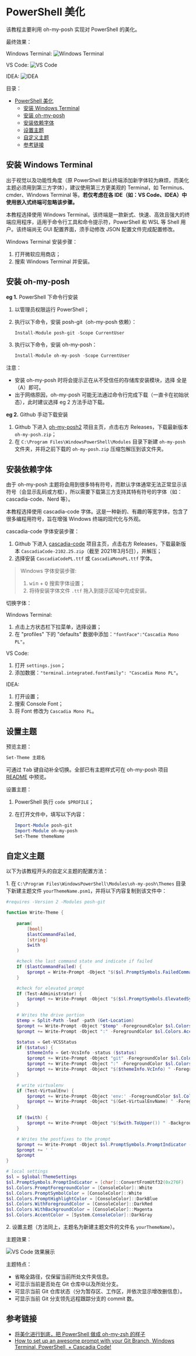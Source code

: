 # PowerShell 美化

该教程主要利用 oh-my-posh 实现对 PowerShell 的美化。

最终效果：

Windows Terminal:
![Windows Terminal](https://yulan-img-work.oss-cn-beijing.aliyuncs.com/img/20220102145721.png)

VS Code:
![VS Code](https://yulan-img-work.oss-cn-beijing.aliyuncs.com/img/20220102145736.png)

IDEA:
![IDEA](https://yulan-img-work.oss-cn-beijing.aliyuncs.com/img/20220102145748.png)

目录：

- [PowerShell 美化](#powershell-美化)
  - [安装 Windows Terminal](#安装-windows-terminal)
  - [安装 oh-my-posh](#安装-oh-my-posh)
  - [安装依赖字体](#安装依赖字体)
  - [设置主题](#设置主题)
  - [自定义主题](#自定义主题)
  - [参考链接](#参考链接)

## 安装 Windows Terminal

出于视觉以及功能性角度（原 PowerShell 默认终端添加新字体较为麻烦，而美化主题必须用到第三方字体），建议使用第三方更美观的 Terminal，如 Terminus、cmder、Windows Terminal 等。**若仅考虑在各 IDE（如：VS Code、IDEA）中使用嵌入式终端可忽略该步骤。**

本教程选择使用 Windows Terminal。该终端是一款新式、快速、高效且强大的终端应用程序，适用于命令行工具和命令提示符，PowerShell 和 WSL 等 Shell 用户。该终端尚无 GUI 配置界面，须手动修改 JSON 配置文件完成配置修改。

Windows Terminal 安装步骤：

1. 打开微软应用商店；
2. 搜索 Windows Terminal 并安装。

## 安装 oh-my-posh

**eg 1.** PowerShell 下命令行安装

1. 以管理员权限运行 PowerShell；
2. 执行以下命令，安装 posh-git（oh-my-posh 依赖）：

   ```powershell
   Install-Module posh-git -Scope CurrentUser
   ```

3. 执行以下命令，安装 oh-my-posh：

   ```powershell
   Install-Module oh-my-posh -Scope CurrentUser
   ```

注意：

* 安装 oh-my-posh 时将会提示正在从不受信任的存储库安装模块，选择 全是（A）即可。
* 出于网络原因，oh-my-posh 可能无法通过命令行完成下载（一直卡在初始状态），此时建议选择 eg 2 方法手动下载。

**eg 2.** Github 手动下载安装

1. Github 下进入 [oh-my-posh2](https://github.com/JanDeDobbeleer/oh-my-posh2) 项目主页，点击右方 Releases，下载最新版本 `oh-my-posh.zip`；
2. 在 `C:\Program Files\WindowsPowerShell\Modules` 目录下新建 `oh-my-posh` 文件夹，并将之前下载的 `oh-my-posh.zip` 压缩包解压到该文件夹。

## 安装依赖字体

由于 oh-my-posh 主题将会用到很多特有符号，而默认字体通常无法正常显示该符号（会显示乱码或方框），所以需要下载第三方支持其特有符号的字体（如：cascadia-code、Nerd 等）。

本教程选择使用 cascadia-code 字体。这是一种新的、有趣的等宽字体，包含了很多编程用符号，旨在增强 Windows 终端的现代化与外观。

cascadia-code 字体安装步骤：

1. Github 下进入 [cascadia-code](https://github.com/microsoft/cascadia-code) 项目主页，点击右方 Releases，下载最新版本 `CascadiaCode-2102.25.zip`（截至 2021年3月5日），并解压；
2. 选择安装 `CascadiaCodePL.ttf` 或 `CascadiaMonoPL.ttf` 字体。

>Windows 字体安装步骤:
>
>1. <kbd>win</kbd> + <kbd>Q</kbd> 搜索字体设置；
>2. 将待安装字体文件 `.ttf` 拖入到提示区域中完成安装。

切换字体：

Windows Terminal:

1. 点击上方状态栏下拉菜单，选择设置；
2. 在 "profiles" 下的 "defaults" 数据中添加：`"fontFace":"Cascadia Mono PL"`。

VS Code:

1. 打开 `settings.json`；
2. 添加数据：`"terminal.integrated.fontFamily": "Cascadia Mono PL"`。

IDEA:

1. 打开设置；
2. 搜索 Console Font；
3. 将 Font 修改为 `Cascadia Mono PL`。

## 设置主题

预览主题：

```powershell
Set-Theme 主题名
```

可通过 <kbd>Tab</kbd> 键自动补全切换。全部已有主题样式可在 oh-my-posh 项目 [README](https://github.com/JanDeDobbeleer/oh-my-posh2/blob/master/README.md) 中预览。

设置主题：

1. PowerShell 执行 `code $PROFILE`；
2. 在打开文件中，填写以下内容：

   ```ps1
   Import-Module posh-git
   Import-Module oh-my-posh
   Set-Theme themeName 
   ```

## 自定义主题

以下为该教程开头的自定义主题的配置方法：

1\. 在 `C:\Program Files\WindowsPowerShell\Modules\oh-my-posh\Themes` 目录下新建主题文件 `yourThemeName.psm1`，并将以下内容复制到该文件中：

```psm1
#requires -Version 2 -Modules posh-git

function Write-Theme {
    
    param(
        [bool]
        $lastCommandFailed,
        [string]
        $with
    )

    #check the last command state and indicate if failed
    If ($lastCommandFailed) {
        $prompt = Write-Prompt -Object "$($sl.PromptSymbols.FailedCommandSymbol) " -ForegroundColor $sl.Colors.CommandFailedIconForegroundColor
    }

    #check for elevated prompt
    If (Test-Administrator) {
        $prompt += Write-Prompt -Object "$($sl.PromptSymbols.ElevatedSymbol) " -ForegroundColor $sl.Colors.AdminIconForegroundColor
    }

    # Writes the drive portion
    $temp = Split-Path -leaf -path (Get-Location)
    $prompt += Write-Prompt -Object "$temp" -ForegroundColor $sl.Colors.DriveForegroundColor
    $prompt += Write-Prompt -Object ":" -ForegroundColor $sl.Colors.AccentColor

    $status = Get-VCSStatus
    if ($status) {
        $themeInfo = Get-VcsInfo -status ($status)
        $prompt += Write-Prompt -Object "git" -ForegroundColor $sl.Colors.PromptForegroundColor
        $prompt += Write-Prompt -Object ":" -ForegroundColor $sl.Colors.AccentColor
        $prompt += Write-Prompt -Object "$($themeInfo.VcInfo) " -ForegroundColor $themeInfo.BackgroundColor
    }

    # write virtualenv
    if (Test-VirtualEnv) {
        $prompt += Write-Prompt -Object 'env:' -ForegroundColor $sl.Colors.PromptForegroundColor
        $prompt += Write-Prompt -Object "$(Get-VirtualEnvName) " -ForegroundColor $themeInfo.VirtualEnvForegroundColor
    }

    if ($with) {
        $prompt += Write-Prompt -Object "$($with.ToUpper()) " -BackgroundColor $sl.Colors.WithBackgroundColor -ForegroundColor $sl.Colors.WithForegroundColor
    }

    # Writes the postfixes to the prompt
    $prompt += Write-Prompt -Object $sl.PromptSymbols.PromptIndicator -ForegroundColor $sl.Colors.CommandFailedIconForegroundColor
    $prompt += ' '
    $prompt
}

# local settings
$sl = $global:ThemeSettings 
$sl.PromptSymbols.PromptIndicator = [char]::ConvertFromUtf32(0x276F)
$sl.Colors.PromptForegroundColor = [ConsoleColor]::White
$sl.Colors.PromptSymbolColor = [ConsoleColor]::White
$sl.Colors.PromptHighlightColor = [ConsoleColor]::DarkBlue
$sl.Colors.WithForegroundColor = [ConsoleColor]::DarkRed
$sl.Colors.WithBackgroundColor = [ConsoleColor]::Magenta
$sl.Colors.AccentColor = [System.ConsoleColor]::DarkGray
```

2\. 设置主题（方法同上，主题名为新建主题文件的文件名 `yourThemeName`）。

主题效果：

![VS Code 效果展示](https://yulan-img-work.oss-cn-beijing.aliyuncs.com/img/20220102145804.png)

主题特点：

* 省略全路径，仅保留当前所处文件夹信息。
* 可显示当前是否处在 Git 仓库中以及所处分支。
* 可显示当前 Git 仓库状态（分为暂存区、工作区，并依次显示增改删信息）。
* 可显示当前 Git 分支领先远程跟踪分支的 commit 数。

## 参考链接

* [将美化进行到底，把 PowerShell 做成 oh-my-zsh 的样子](https://blog.walterlv.com/post/beautify-powershell-like-zsh.html#%E5%AE%89%E8%A3%85%E5%AD%97%E4%BD%93%E5%AE%89%E8%A3%85%E7%AC%AC%E4%B8%89%E6%96%B9-powershell)
* [How to set up an awesome prompt with your Git Branch, Windows Terminal, PowerShell, + Cascadia Code!](https://www.youtube.com/watch?v=lu__oGZVT98)

